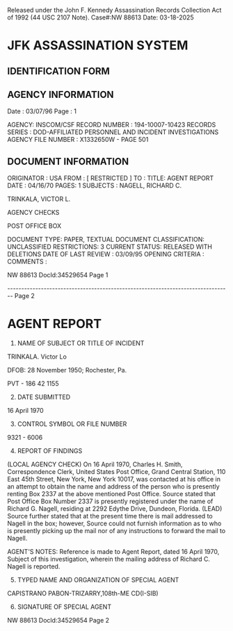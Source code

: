 Released under the John F. Kennedy
Assassination Records Collection Act of
1992 (44 USC 2107 Note). Case#:NW
88613 Date: 03-18-2025

# JFK ASSASSINATION SYSTEM
## IDENTIFICATION FORM

## AGENCY INFORMATION

Date : 03/07/96
Page : 1

AGENCY: INSCOM/CSF
RECORD NUMBER : 194-10007-10423
RECORDS SERIES : DOD-AFFILIATED PERSONNEL AND INCIDENT INVESTIGATIONS
AGENCY FILE NUMBER : X1332650W - PAGE 501

## DOCUMENT INFORMATION

ORIGINATOR : USA
FROM : [ RESTRICTED ]
TO :
TITLE: AGENT REPORT
DATE : 04/16/70
PAGES: 1
SUBJECTS : NAGELL, RICHARD C.

TRINKALA, VICTOR L.

AGENCY CHECKS

POST OFFICE BOX

DOCUMENT TYPE: PAPER, TEXTUAL DOCUMENT
CLASSIFICATION: UNCLASSIFIED
RESTRICTIONS: 3
CURRENT STATUS: RELEASED WITH DELETIONS
DATE OF LAST REVIEW : 03/09/95
OPENING CRITERIA :
COMMENTS :

NW 88613 DocId:34529654 Page 1


-------------------------------------------------------------------------------- Page 2

# AGENT REPORT

1. NAME OF SUBJECT OR TITLE OF INCIDENT

TRINKALA. Victor Lo

DFOB: 28 November 1950; Rochester, Pa.

PVT - 186 42 1155

2. DATE SUBMITTED

16 April 1970

3. CONTROL SYMBOL OR FILE NUMBER

9321 - 6006

4. REPORT OF FINDINGS

(LOCAL AGENCY CHECK) On 16 April 1970, Charles H. Smith, Correspondence Clerk, United States Post Office, Grand Central Station, 110 East 45th Street, New York, New York 10017, was contacted at his office in an attempt to obtain the name and address of the person who is presently renting Box 2337 at the above mentioned Post Office. Source stated that Post Office Box Number 2337 is presently registered under the name of Richard G. Nagell, residing at 2292 Edythe Drive, Dundeon, Florida. (LEAD)
Source further stated that at the present time there is mail addressed to Nagell in the box; however, Source could not furnish information as to who is presently picking up the mail nor of any instructions to forward the mail to Nagell.

AGENT'S NOTES: Reference is made to Agent Report, dated 16 April 1970, Subject of this investigation, wherein the mailing address of Richard C. Nagell is reported.

5. TYPED NAME AND ORGANIZATION OF SPECIAL AGENT

CAPISTRANO PABON-TRIZARRY,108th-ME CD(I-SIB)

6. SIGNATURE OF SPECIAL AGENT

NW 88613 Docld:34529654 Page 2

